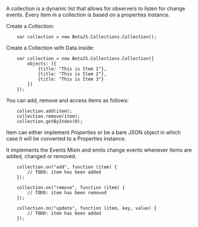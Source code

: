 
A collection is a dynamic list that allows for observers to listen for change events. Every item in a collection is based on a properties instance.

Create a Collection:
```
	var collection = new BetaJS.Collections.Collection();
```

Create a Collection with Data inside:
```
	var collection = new BetaJS.Collections.Collection({
		objects: [{
			{title: "This is Item 1"},
			{title: "This is Item 2"},
			{title: "This is Item 3"}
		}]
	});
```

You can add, remove and access items as follows:

```
	collection.add(item);
	collection.remove(item);
	collection.getByIndex(0);
```

Item can either implement *Properties* or be a bare JSON object in which case it will be converted to a Properties instance.

It implements the Events Mixin and emits change events whenever items are added, changed or removed.
```
	collection.on("add", function (item) {
		// TODO: item has been added
	});
	
	collection.on("remove", function (item) {
		// TODO: item has been removed
	});
	
	collection.on("update", function (item, key, value) {
		// TODO: item has been added
	});	
```
